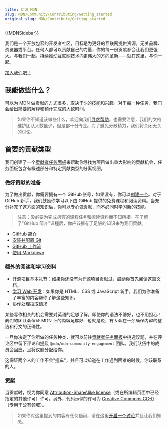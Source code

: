 ```yaml
---
title: 初识 MDN
slug: MDN/Community/Contributing/Getting_started
original_slug: MDN/Contribute/Getting_started
---
```


{{MDNSidebar}}

我们是一个开放包容的开发者社区，目标是为更好的互联网提供资源，无关品牌、浏览器或平台。任何人都可以贡献自己的力量，你的每一份贡献都会让我们更强大。与我们一起，持续推动互联网技术向更伟大的方向革新——就在这里，与你一起。

[加入我们吧！](https://github.com/mdn/mdn-community/)

## 我能做些什么？

可以为 MDN 做贡献的方式很多，取决于你的技能和兴趣。对于每一种任务，我们会给出简要的解释和预计完成的大致时间。

> 如果你不知道该做些什么，欢迎向我们[寻求帮助](https://github.com/mdn/mdn-community/)。也需要注意，我们的文档维护团队人数虽少，但是都十分专业。为了避免分散精力，我们将关闭无关的讨论。

## 首要的贡献类型

我们创建了一个[贡献者任务面板](https://github.com/orgs/mdn/projects/25/views/1)来帮助你寻找为项目做出重大影响的贡献机会，任务面板包含有概述部分和特定贡献类型的分离视图。

### 做好贡献的准备

为了做出贡献，你需要拥有一个 GitHub 账号，如果没有，你可以[创建一个](https://github.com/signup)。对于 GitHub 新手，我们鼓励你学习以下由 GitHub 提供的免费课程和阅读资料。当充分补充了这方面的知识后，你可以专心做贡献，而不必同时学习新的技能。

> 注意：没必要为完成*所有*的课程任务和阅读资料而不知所措。在了解了"GitHub 简介"课程后，你应该拥有了足够的知识来为我们贡献。

- [GitHub 简介](https://github.com/skills/introduction-to-github)
- [安装并配置 Git](https://docs.github.com/cn/get-started/quickstart/set-up-git)
- [GitHub 工作流](https://docs.github.com/cn/get-started/quickstart/github-flow)
- [使用 Markdown](https://github.com/skills/communicate-using-markdown)

### 额外的阅读和学习资料

- [开源项目基本礼节](/zh-CN/docs/MDN/Community/Open_source_etiquette)：如果你还没有为开源项目贡献过，鼓励你首先阅读这篇文档。
- [学习 Web 开发](/zh-CN/docs/Learn)：如果你是 HTML、CSS 或 JavaScript 新手，我们为你准备了丰富的内容帮你了解这些知识。
- [协作处理拉取请求](https://docs.github.com/cn/pull-requests/collaborating-with-pull-requests)

某些写作相关的机会需要对英语的足够了解。即使你的语法不够好，也不用担心！我们的团队会保证 MDN 上的内容足够好。也就是说，有人会在一旁确保内容的整洁和行文的正确性。

一旦你决定了你所做的任务种类，就可以前往[贡献者任务面板](https://github.com/orgs/mdn/projects/25/views/1)中挑选议题，并在评论区中留下评论和提及 `@mdn/mdn-community-engagement` 团队。我们队伍中的成员会回应，且将议题分配给你。

这保证两个人的工作不会"撞车"，并且可以知道在工作遇到困难的时候，你该联系的人。

### 贡献

当贡献时，视为你同意 [Attribution-ShareAlike license](https://creativecommons.org/licenses/by-sa/4.0/)（或在所编辑页面中已经指定的其他许可）许可。另外，代码示例的许可为 [Creative Commons CC-0](https://creativecommons.org/share-your-work/public-domain/cc0/)（专用于公有领域）。

> 如果你对这里提到的内容有任何疑问，请在这里[开启一个讨论](https://github.com/mdn/mdn-community/discussions/categories/content)并且让我们知悉。
